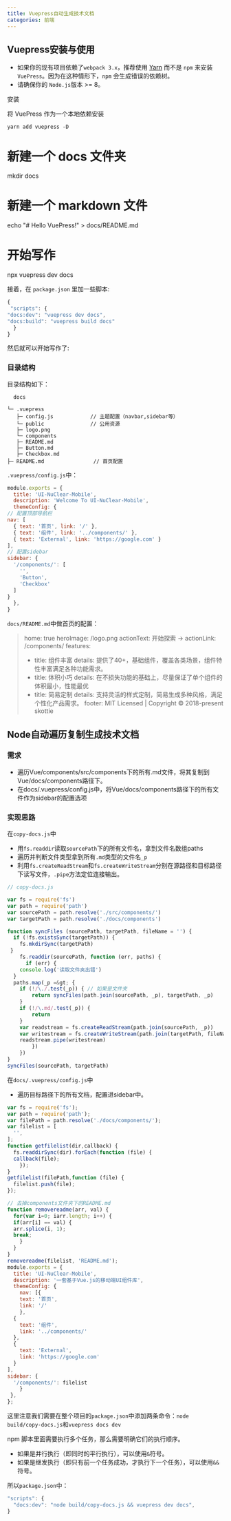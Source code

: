 ```yaml
---
title: Vuepress自动生成技术文档
categories: 前端
---
```

## Vuepress安装与使用

  * 如果你的现有项目依赖了`webpack 3.x`，推荐使用 [Yarn](https://yarnpkg.com/en/) 而不是 `npm` 来安装 `VuePress`。因为在这种情形下，`npm` 会生成错误的依赖树。
  * 请确保你的 `Node.js`版本 >= 8。

安装

 将 VuePress 作为一个本地依赖安装

```
yarn add vuepress -D
```



<!-- more -->

# 新建一个 docs 文件夹
mkdir docs

# 新建一个 markdown 文件
echo "# Hello VuePress!" &gt; docs/README.md

# 开始写作
npx vuepress dev docs

接着，在 `package.json` 里加一些脚本:

```javascript
{
 "scripts": {
"docs:dev": "vuepress dev docs",
"docs:build": "vuepress build docs"
  }
}

```



然后就可以开始写作了:



### 目录结构

目录结构如下：


      docs

    └─ .vuepress
       ├─ config.js            // 主题配置（navbar,sidebar等）
       └─ public               // 公用资源
       ├─ logo.png
       └─ components
       ├─ README.md
       ├─ Button.md
       ├─ Checkbox.md
    ├─ README.md                // 首页配置



`.vuepress/config.js`中：

```javascript
module.exports = {
  title: 'UI-NuClear-Mobile',
  description: 'Welcome To UI-NuClear-Mobile',
  themeConfig: {
// 配置顶部导航栏
nav: [
  { text: '首页', link: '/' },
  { text: '组件', link: '../components/' },
  { text: 'External', link: 'https://google.com' }
],
// 配置sidebar
sidebar: {
  '/components/': [
    '',
    'Button', 
    'Checkbox'
  ]
}
  },
}

```


`docs/README.md`中做首页的配置：

>home: true
>heroImage: /logo.png
>actionText: 开始探索 →
>actionLink: /components/
>features:
>
>- title: 组件丰富
>  details: 提供了40+，基础组件，覆盖各类场景，组件特性丰富满足各种功能需求。
>- title: 体积小巧
>  details: 在不损失功能的基础上，尽量保证了单个组件的体积最小，性能最优
>- title: 简易定制
>  details: 支持灵活的样式定制，简易生成多种风格，满足个性化产品需求。
>  footer: MIT Licensed | Copyright © 2018-present skottie



## Node自动遍历复制生成技术文档

### 需求

  * 遍历Vue/components/src/components下的所有.md文件，将其复制到Vue/docs/components路径下。
  * 在docs/.vuepress/config.js中，将Vue/docs/components路径下的所有文件作为sidebar的配置选项

### 实现思路

在`copy-docs.js`中

  * 用`fs.readdir`读取`sourcePath`下的所有文件名，拿到文件名数组paths
  * 遍历并判断文件类型拿到所有`.md`类型的文件名`_p`
  * 利用`fs.createReadStream`和`fs.createWriteStream`分别在源路径和目标路径下读写文件，`.pipe`方法定位连接输出。


```javascript
// copy-docs.js

var fs = require('fs')
var path = require('path')
var sourcePath = path.resolve('./src/components/')
var targetPath = path.resolve('./docs/components')

function syncFiles (sourcePath, targetPath, fileName = '') {
  if (!fs.existsSync(targetPath)) {
	fs.mkdirSync(targetPath)
 }
	fs.readdir(sourcePath, function (err, paths) {
	  if (err) {
    console.log('读取文件夹出错')
  }
  paths.map(_p =&gt; {
  	if (!/\./.test(_p)) { // 如果是文件夹
    	return syncFiles(path.join(sourcePath, _p), targetPath, _p)
  	}
  	if (!/\.md/.test(_p)) {
    	return
  	}
  	var readstream = fs.createReadStream(path.join(sourcePath, _p))
  	var writestream = fs.createWriteStream(path.join(targetPath, fileName + '.md'))
  	readstream.pipe(writestream)
		})
  	})
}
syncFiles(sourcePath, targetPath)

```


在`docs/.vuepress/config.js`中

  * 遍历目标路径下的所有文档，配置进sidebar中。


```javascript
var fs = require('fs');
var path = require('path');
var filePath = path.resolve('./docs/components/');
var filelist = [
  '',
];
function getfilelist(dir,callback) {
  fs.readdirSync(dir).forEach(function (file) {  
  callback(file);
    });
}
getfilelist(filePath,function (file) {
  filelist.push(file);
});

// 去掉components文件夹下的README.md
function removereadme(arr, val) {
  for(var i=0; iarr.length; i++) {
  if(arr[i] == val) {
  arr.splice(i, 1);
  break;
	}
  }
}
removereadme(filelist, 'README.md');
module.exports = {
  title: 'UI-NuClear-Mobile',
  description: '一套基于Vue.js的移动端UI组件库',
  themeConfig: {
	nav: [{
    text: '首页',
    link: '/'
  	},
  {
    text: '组件',
    link: '../components/'
  },
  {
    text: 'External',
    link: 'https://google.com'
  }
],
sidebar: {
  '/components/': filelist
	}
 },
};


```


这里注意我们需要在整个项目的`package.json`中添加两条命令：`node build/copy-docs.js`和`vuepress docs dev`

npm 脚本里面需要执行多个任务，那么需要明确它们的执行顺序。

  * 如果是并行执行（即同时的平行执行），可以使用`&`符号。
  * 如果是继发执行（即只有前一个任务成功，才执行下一个任务），可以使用`&&`符号。

所以`package.json`中：

```javascript
"scripts": {
  "docs:dev": "node build/copy-docs.js && vuepress dev docs",
}

```